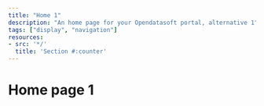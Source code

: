 ```yaml
---
title: "Home 1"
description: "An home page for your Opendatasoft portal, alternative 1"
tags: ["display", "navigation"]
resources:
- src: '*/'
  title: 'Section #:counter'
---
```


# Home page 1


